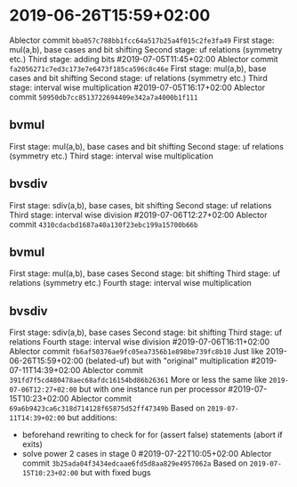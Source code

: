 # 2019-06-26T15:59+02:00
Ablector commit `bba057c788bb1fcc64a517b25a4f015c2fe3fa49`
First stage: mul(a,b), base cases and bit shifting
Second stage: uf relations (symmetry etc.)
Third stage: adding bits
#2019-07-05T11:45+02:00
Ablector commit `fa2056271c7ed3c173e7e6473f185ca596c8c46e`
First stage: mul(a,b), base cases and bit shifting
Second stage: uf relations (symmetry etc.)
Third stage: interval wise multiplication
#2019-07-05T16:17+02:00
Ablector commit `50950db7cc8513722694409e342a7a4000b1f111`
## bvmul
First stage: mul(a,b), base cases and bit shifting
Second stage: uf relations (symmetry etc.)
Third stage: interval wise multiplication
## bvsdiv
First stage: sdiv(a,b), base cases, bit shifting
Second stage: uf relations
Third stage: interval wise division
#2019-07-06T12:27+02:00
Ablector commit `4310cdacbd1687a40a130f23ebc199a15700b66b`
## bvmul
First stage: mul(a,b), base cases
Second stage: bit shifting
Third stage: uf relations (symmetry etc.)
Fourth stage: interval wise multiplication
## bvsdiv
First stage: sdiv(a,b), base cases
Second stage: bit shifting
Third stage: uf relations
Fourth stage: interval wise division
#2019-07-06T16:11+02:00
Ablector commit `fb6af50376ae9fc05ea7356b1e898be739fc8b10`
Just like 2019-06-26T15:59+02:00 (belated-uf) but with "original" multiplication
#2019-07-11T14:39+02:00
Ablector commit `391fd7f5cd480478aec68afdc16154bd86b26361`
More or less the same like `2019-07-06T12:27+02:00` but with one instance run per processor
#2019-07-15T10:23+02:00
Ablector commit `69a6b9423ca6c318d714128f65875d52ff47349b`
Based on `2019-07-11T14:39+02:00` but additions:
- beforehand rewriting to check for for (assert false) statements (abort if exits)
- solve power 2 cases in stage 0
#2019-07-22T10:05+02:00
Ablector commit `3b25ada04f3434edcaae6fd5d8aa829e4957062a`
Based on `2019-07-15T10:23+02:00` but with fixed bugs